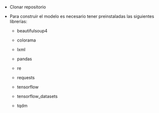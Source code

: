 * Clonar repositorio

* Para construir el modelo es necesario tener preinstaladas las siguientes librerías:
  
  * beautifulsoup4
  
  * colorama
  
  * lxml
  
  * pandas
  
  * re
  
  * requests
  
  * tensorflow
  
  * tensorflow_datasets
  
  * tqdm

    
